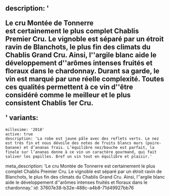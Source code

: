 description: '<p>Le cru Montée de Tonnerre est&nbsp;certainement&nbsp;le&nbsp;plus&nbsp;complet&nbsp;Chablis Premier&nbsp;Cru.&nbsp;Le vignoble est séparé par un étroit ravin de Blanchots, le plus fin des climats du Chablis Grand Cru. Ainsi, l''argile blanc aide le développement d''arômes intenses fruités et floraux dans le chardonnay. Durant sa garde, le vin est marqué par une réelle complexité. Toutes ces qualités permettent à ce vin d''être considéré comme le meilleur  et le plus consistent Chablis 1er Cru.</p>'
variants:
  -
    millesime: '2018'
    active: true
    description: 'La robe est jaune pâle avec des reflets verts. Le nez est très fin et nous dévoile des notes de fruits blancs murs (poire-banane) et d’ananas frais. L’équilibre nez/bouche est parfait, la finale sur l’ananas donne à ce vin un caractère gourmand, qui fait saliver les papilles. Bref un vin tout en équilibre et plaisir.'
meta_description: 'Le cru Montée de Tonnerre est certainement le plus complet Chablis Premier Cru. Le vignoble est séparé par un étroit ravin de Blanchots, le plus fin des climats du Chablis Grand Cru. Ainsi, l''argile blanc aide le développement d''arômes intenses fruités et floraux dans le chardonnay.'
id: 37607e38-b32e-488c-a4b8-71d49927bb76
